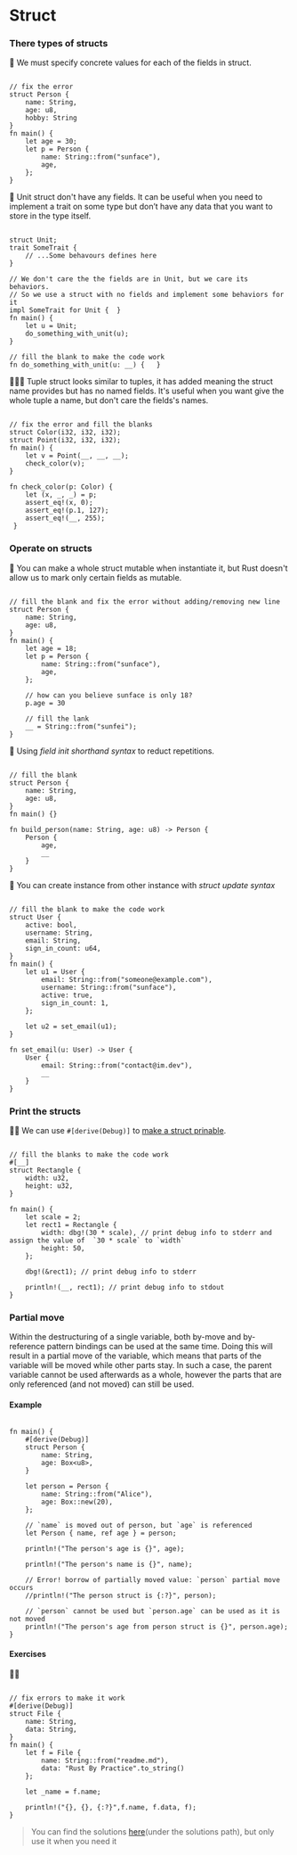 # Struct

### There types of structs
🌟 We must specify concrete values for each of the fields in struct.
```rust,editable

// fix the error
struct Person {
    name: String,
    age: u8,
    hobby: String
}
fn main() {
    let age = 30;
    let p = Person {
        name: String::from("sunface"),
        age,
    };
} 
```


🌟 Unit struct don't have any fields. It can be useful when you need to implement a trait on some type but don’t have any data that you want to store in the type itself. 
```rust,editable

struct Unit;
trait SomeTrait {
    // ...Some behavours defines here
}

// We don't care the the fields are in Unit, but we care its behaviors.
// So we use a struct with no fields and implement some behaviors for it
impl SomeTrait for Unit {  }
fn main() {
    let u = Unit;
    do_something_with_unit(u);
} 

// fill the blank to make the code work
fn do_something_with_unit(u: __) {   }
```

🌟🌟🌟 Tuple struct looks similar to tuples, it has added meaning the struct name provides but has no named fields. It's useful when you want give the whole tuple a name, but don't care the fields's names.

```rust,editable

// fix the error and fill the blanks
struct Color(i32, i32, i32);
struct Point(i32, i32, i32);
fn main() {
    let v = Point(__, __, __);
    check_color(v);
}   

fn check_color(p: Color) {
    let (x, _, _) = p;
    assert_eq!(x, 0);
    assert_eq!(p.1, 127);
    assert_eq!(__, 255);
 }
```

### Operate on structs

🌟 You can make a whole struct mutable when instantiate it, but Rust doesn't allow us to mark only certain fields as mutable.

```rust,editable

// fill the blank and fix the error without adding/removing new line
struct Person {
    name: String,
    age: u8,
}
fn main() {
    let age = 18;
    let p = Person {
        name: String::from("sunface"),
        age,
    };

    // how can you believe sunface is only 18? 
    p.age = 30

    // fill the lank
    __ = String::from("sunfei");
}
```

🌟 Using *field init shorthand syntax* to reduct repetitions.
```rust,editable

// fill the blank
struct Person {
    name: String,
    age: u8,
}
fn main() {} 

fn build_person(name: String, age: u8) -> Person {
    Person {
        age,
        __
    }
}
```

🌟 You can create instance from other instance with *struct update syntax*
```rust,editable

// fill the blank to make the code work
struct User {
    active: bool,
    username: String,
    email: String,
    sign_in_count: u64,
}
fn main() {
    let u1 = User {
        email: String::from("someone@example.com"),
        username: String::from("sunface"),
        active: true,
        sign_in_count: 1,
    };

    let u2 = set_email(u1);
} 

fn set_email(u: User) -> User {
    User {
        email: String::from("contact@im.dev"),
        __
    }
}
```

### Print the structs
🌟🌟 We can use `#[derive(Debug)]` to [make a struct prinable](https://doc.rust-lang.org/book/ch05-02-example-structs.html?highlight=%23%5Bderive(Debug)%5D#adding-useful-functionality-with-derived-traits).

```rust,editable

// fill the blanks to make the code work
#[__]
struct Rectangle {
    width: u32,
    height: u32,
}

fn main() {
    let scale = 2;
    let rect1 = Rectangle {
        width: dbg!(30 * scale), // print debug info to stderr and assign the value of  `30 * scale` to `width`
        height: 50,
    };

    dbg!(&rect1); // print debug info to stderr

    println!(__, rect1); // print debug info to stdout
}
```

### Partial move
Within the destructuring of a single variable, both by-move and by-reference pattern bindings can be used at the same time. Doing this will result in a partial move of the variable, which means that parts of the variable will be moved while other parts stay. In such a case, the parent variable cannot be used afterwards as a whole, however the parts that are only referenced (and not moved) can still be used.

#### Example
```rust,editable

fn main() {
    #[derive(Debug)]
    struct Person {
        name: String,
        age: Box<u8>,
    }

    let person = Person {
        name: String::from("Alice"),
        age: Box::new(20),
    };

    // `name` is moved out of person, but `age` is referenced
    let Person { name, ref age } = person;

    println!("The person's age is {}", age);

    println!("The person's name is {}", name);

    // Error! borrow of partially moved value: `person` partial move occurs
    //println!("The person struct is {:?}", person);

    // `person` cannot be used but `person.age` can be used as it is not moved
    println!("The person's age from person struct is {}", person.age);
}
```


#### Exercises

🌟🌟
```rust,editable

// fix errors to make it work
#[derive(Debug)]
struct File {
    name: String,
    data: String,
}
fn main() {
    let f = File {
        name: String::from("readme.md"),
        data: "Rust By Practice".to_string()
    };

    let _name = f.name;

    println!("{}, {}, {:?}",f.name, f.data, f);
} 
```

> You can find the solutions [here](https://github.com/sunface/rust-by-practice)(under the solutions path), but only use it when you need it